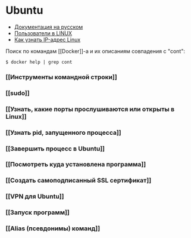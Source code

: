 # Ubuntu
- [Документация на русском](https://help.ubuntu.ru/wiki/%D1%81%D0%B8%D1%81%D1%82%D0%B5%D0%BC%D0%B0)
- [Пользователи в LINUX](https://techlist.top/linux-users-types-of-users/)
- [Как узнать IP-адрес Linux](https://losst.ru/kak-uznat-ip-adres-linux)


Поиск по командам [[Docker]]-a и их описаниям совпадения с "cont":
```
$ docker help | grep cont
```

### [[Инструменты командной строки]]
### [[sudo]]
### [[Узнать, какие порты прослушиваются или открыты в Linux]]
### [[Узнать pid, запущенного процесса]]
### [[Завершить процесс в Ubuntu]]
### [[Посмотреть куда установлена программа]]
### [[Создать самоподписанный SSL сертификат]]
### [[VPN для Ubuntu]]
### [[Запуск программ]]

### [[Alias (псевдонимы) команд]]